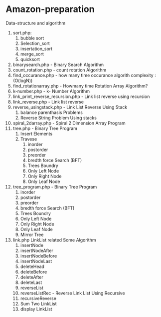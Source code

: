# Amazon-preparation
Data-structure and algorithm 
1) sort.php:
    1) bubble sort
    2) Selection_sort
    3) insertation_sort
    4) merge_sort
    5) quicksort
2) binarysearch.php	- Binary Search Algorithm
3) count_rotation.php	- count rotation Algorithm
4) find_occurance.php	 - how many time occurance algorith 
    complexity : (O(logN))
5) find_rotationarray.php	- Howmany time Rotation Array Algorithm?
6) k-number.php	- k- Number Algorithm
7) link_print_reverse_recursion.php - Link list reverse using recursion 
8) link_reverse.php	- Link list reverse
9) reverse_usingstack.php	- Link List Reverse Using Stack 
    1) balance parenthasis Problems
    2) Reverse String Problem Using stacks
10) spiral_2darray.php	- Spiral 2 Dimension Array Program
11) tree.php	- Binary Tree Program
    1) Insert Elements
    2) Travese
        1) inorder
        2) postorder
        3) preorder
        4) bredth force Search (BFT)
        5) Trees Boundry
        6) Only Left Node
        7) Only Right Node
        8) Only Leaf Node
12) tree_program.php - Binary Tree Program
    1) inorder
    2) postorder
    3) preorder
    4) bredth force Search (BFT)
    5) Trees Boundry
    6) Only Left Node
    7) Only Right Node
    8) Only Leaf Node
    9) Mirror Tree
13) link.php
    LinkList related Some Algorithm 
    1) insertNode
    2) insertNodeAfter
    3) insertNodeBefore
    4) insertNodeLast
    5) deleteHead
    6) deleteBefore
    7) deleteAfter
    8) deleteLast
    9) reverseList
    10) reverseListRec - Reverse Link List Using Recursive
    11) recursiveReverse 
    12) Sum Two LinkList
    13) display LinkList
